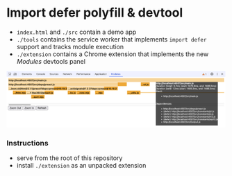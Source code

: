 # Import defer polyfill & devtool

- `index.html` and `./src` contain a demo app
- `./tools` contains the service worker that implements `import defer` support and tracks module execution
- `./extension` contains a Chrome extension that implements the new _Modules_ devtools panel

![Extension screenshot](./extension/screenshot.png)

### Instructions

- serve from the root of this repository
- install `./extension` as an unpacked extension
